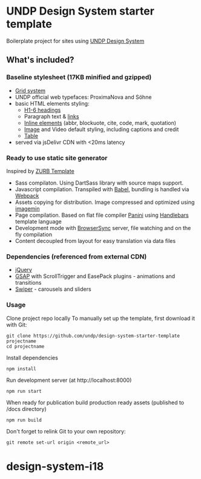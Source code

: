 # UNDP Design System starter template
Boilerplate project for sites using [UNDP Design System](https://design.undp.org)

## What's included?

### **Baseline stylesheet** (17KB minified and gzipped)
- [Grid system](https://design.undp.org/?path=/story/foundation-layout-grid--page)
- UNDP official web typefaces: ProximaNova and Söhne
- basic HTML elements styling:
  - [H1-6 headings](https://design.undp.org/?path=/story/foundation-typography-base-typography--headings)
  - Paragraph text & [links](https://design.undp.org/?path=/story/foundation-typography-links--links)
  - [Inline elements](https://design.undp.org/?path=/docs/foundation-typography-base-typography) (abbr, blockuote, cite, code, mark, quotation)
  - [Image](https://design.undp.org/?path=/story/foundation-images-image-with-credit-caption--image-with-credit-caption) and Video default styling, including captions and credit
  - [Table](https://design.undp.org/?path=/story/foundation-typography-table--table)
- served via jsDelivr CDN with <20ms latency

### **Ready to use static site generator**
Inspired by [ZURB Template](https://get.foundation/sites/docs/starter-projects.html#zurb-template)
- Sass compilaton. Using DartSass library with source maps support.
- Javascript compilation. Transpiled with [Babel](https://babeljs.io/), bundling is handled via [Webpack](https://webpack.js.org/)
- Assets copying for distribution. Image compressed and optimized using [imagemin](https://github.com/imagemin/imagemin)
- Page compilation. Based on flat file compiler [Panini](https://get.foundation/sites/docs/panini.html) using [Handlebars](https://handlebarsjs.com/) template language
- Development mode with [BrowserSync](https://browsersync.io/) server, file watching and on the fly compilation
- Content decoupled from layout for easy translation via data files

### Dependencies (referenced from external CDN)
- [jQuery](https://jquery.com/)
- [GSAP](https://greensock.com/gsap/) with ScrollTrigger and EasePack plugins - animations and transitions
- [Swiper](https://swiperjs.com/) - carousels and sliders

### **Usage**

Clone project repo locally
To manually set up the template, first download it with Git:
```
git clone https://github.com/undp/design-system-starter-template projectname
cd projectname
```

Install dependencies
```
npm install
```

Run development server (at http://localhost:8000)
```
npm run start
```

When ready for publication build production ready assets (published to /docs directory)
```
npm run build
```

Don't forget to relink Git to your own repository:
```
git remote set-url origin <remote_url>
```
# design-system-i18
